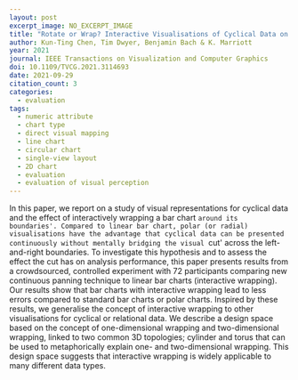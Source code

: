 ```yaml
---
layout: post
excerpt_image: NO_EXCERPT_IMAGE
title: "Rotate or Wrap? Interactive Visualisations of Cyclical Data on Cylindrical or Toroidal Topologies"
author: Kun-Ting Chen, Tim Dwyer, Benjamin Bach & K. Marriott
year: 2021
journal: IEEE Transactions on Visualization and Computer Graphics
doi: 10.1109/TVCG.2021.3114693
date: 2021-09-29
citation_count: 3
categories:
  - evaluation
tags:
  - numeric attribute
  - chart type
  - direct visual mapping
  - line chart
  - circular chart
  - single-view layout
  - 2D chart
  - evaluation
  - evaluation of visual perception
---
```

In this paper, we report on a study of visual representations for cyclical data and the effect of interactively wrapping a bar chart `around its boundaries'. Compared to linear bar chart, polar (or radial) visualisations have the advantage that cyclical data can be presented continuously without mentally bridging the visual `cut' across the left-and-right boundaries. To investigate this hypothesis and to assess the effect the cut has on analysis performance, this paper presents results from a crowdsourced, controlled experiment with 72 participants comparing new continuous panning technique to linear bar charts (interactive wrapping). Our results show that bar charts with interactive wrapping lead to less errors compared to standard bar charts or polar charts. Inspired by these results, we generalise the concept of interactive wrapping to other visualisations for cyclical or relational data. We describe a design space based on the concept of one-dimensional wrapping and two-dimensional wrapping, linked to two common 3D topologies; cylinder and torus that can be used to metaphorically explain one- and two-dimensional wrapping. This design space suggests that interactive wrapping is widely applicable to many different data types.

